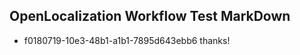 ## OpenLocalization Workflow Test MarkDown
* f0180719-10e3-48b1-a1b1-7895d643ebb6 
thanks!<!--HONumber=Mar16_HO2-->
